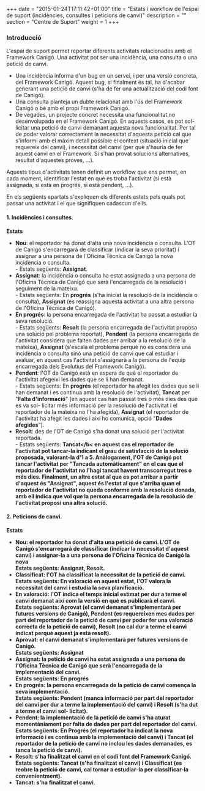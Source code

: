 +++
date        = "2015-01-24T17:11:42+01:00"
title       = "Estats i workflow de l'espai de suport (incidències, consultes i peticions de canvi)"
description = ""
section     = "Centre de Suport"
weight 		= 1
+++

### Introducció 

L'espai de suport permet reportar diferents activitats relacionades amb el Framework Canigó. Una activitat pot ser una incidència, una consulta o una petició de canvi.

 - Una incidència informa d'un bug en un servei, i per una versió concreta, del Framework Canigó. Aquest bug, si finalment és tal, ha d'acabar generant una petició de canvi (s'ha de fer una actualització del codi font de Canigó).
 - Una consulta planteja un dubte relacionat amb l'ús del Framework Canigó o bé amb el propi Framework Canigó.
 - De vegades, un projecte concret necessita una funcionalitat no desenvolupada en el Framework Canigó. En aquests casos, es pot sol- licitar una petició de canvi demanant aquesta nova funcionalitat. Per tal de poder valorar correctament la necessitat d'aquesta petició cal que s'informi amb el màxim detall possible el context (situació inicial que requereix del canvi), i necessitat del canvi (per què s'hauria de fer aquest canvi en el Framework. Si s'han provat solucions alternatives, resultat d'aquestes proves, ...).
 
 Aquests tipus d'activitats tenen definit un workflow que ens permet, en cada moment, identificar l'estat en què es troba l'activitat (si està assignada, si està en progrés, si està pendent, ...).

En els següents apartats s'expliquen els diferents estats pels quals pot passar una activitat i el que signifiquen cadascun d'ells. 

#### 1. Incidències i consultes.

<b>Estats</b>

 - <b>Nou</b>: el reportador ha donat d'alta una nova incidència o consulta. L'OT de Canigó s'encarregarà de classificar (indicar la seva prioritat) i assignar a una persona de l'Oficina Tècnica de Canigó la nova incidència o consulta.<br>
		- Estats següents: <b>Assignat</b>.
 - <b>Assignat</b>: la incidència o consulta ha estat assignada a una persona de l'Oficina Tècnica de Canigó que serà l'encarregada de la resolució i seguiment de la mateixa.<br>
		- Estats següents: En <b>progrés</b> (s'ha iniciat la resolució de la incidència o consulta), <b>Assignat</b> (es reassigna aquesta activitat a una altra persona de l'Oficina Tècnica de Canigó).
 - <b>En progrés</b>: la persona encarregada de l'activitat ha passat a estudiar la seva resolució.<br>
		- Estats següents: <b>Resolt</b> (la persona encarregada de l'activitat proposa una solució pel problema reportat), <b>Pendent</b> (la persona encarregada de l'activitat considera que falten dades per arribar a la resolució de la mateixa), <b>Assignat</b> (s'escala el problema perquè no es considera una incidència o consulta sinò una petició de canvi que cal estudiar i avaluar, en aquest cas l'activitat s'assignarà a la persona de l'equip encarregada dels Evolutius del Framework Canigó).
 - <b>Pendent</b>: l'OT de Canigó està en espera de què el reportador de l'activitat afegeixi les dades que se li han demanat.<br>
		- Estats següents: En <b>progrés</b> (el reportador ha afegit les dades que se li han demanat i es continua amb la resolució de l'activitat), <b>Tancat</b> per "<b>Falta d'informació</b>" (en aquest cas han passat tres o més dies des que es va sol- licitar més informació per la resolució de l'activitat i el reportador de la mateixa no l'ha afegida), <b>Assignat</b> (el reportador de l'activitat ha afegit les dades i així ho comunica, opció "<b>Dades afegides</b>").
 - <b>Resolt</b>: des de l'OT de Canigó s'ha donat una solució per l'activitat reportada.<br>
		- Estats següents: <b>Tancat</b< en aquest cas el reportador de l'activitat pot tancar-la indicant el grau de satisfacció de la solució proposada, valorant-la d'1 a 5. Anàlogament, l'OT de Canigó pot tancar l'activitat per "<b>Tancada automàticament</b>" en el cas que el reportador de l'activitat no l'hagi tancat havent transcorregut tres o més dies. Finalment, un altre estat al que es pot arribar a partir d'aquest és "<b>Assignat</b>", aquest és l'estat al que s'arriba quan el reportador de l'activitat no queda conforme amb la resolució donada, amb ell indica que vol que la persona encarregada de la resolució de l'activitat proposi una altra solució.
		
####  2. Peticions de canvi.

<b>Estats</b>

 - <b>Nou</b>: el reportador ha donat d'alta una petició de canvi. L'OT de Canigó s'encarregarà de classificar (indicar la necessitat d'aquest canvi) i assignar-la a una persona de l'Oficina Tècnica de Canigó la nova<br>
Estats següents: <b>Assignat, Resolt.</b>
 - <b>Classificat</b>: l'OT ha classificat la necessitat de la petició de canvi.<br>
Estats següents: <b>En valoració</b> en aquest estat, l'OT valora la necessitat del canvi i estudia la seva planificació.
 - <b>En valoració</b>: l'OT indica el temps inicial estimat per dur a terme el canvi demanat així com la versió en què es publicarà el canvi.<br>
Estats següents: <b>Aprovat</b> (el canvi demanat s'implementarà per futures versions de Canigó), <b>Pendent</b> (es requereixen mes dades per part del reportador de la petició de canvi per poder fer una valoració correcta de la petició de canvi), <b>Resolt</b> (no cal dur a terme el canvi indicat perquè aquest ja està resolt).
 - <b>Aprovat</b>: el canvi demanat s'implementarà per futures versions de Canigó.<br>
Estats següents: <b>Assignat</b>
 - <b>Assignat</b>: la petició de canvi ha estat assignada a una persona de l'Oficina Tècnica de Canigó que serà l'encarregada de la implementació del canvi.<br>
Estats següents: <b>En progrés</b>
 - <b>En progrés</b>: la persona encarregada de la petició de canvi comença la seva implementació.<br>
Estats següents: <b>Pendent</b> (manca informació per part del reportador del canvi per dur a terme la implementació del canvi) i <b>Resolt</b> (s'ha dut a terme el canvi sol- licitat).
 - <b>Pendent</b>: la implementació de la petició de canvi s'ha aturat momentàniament per falta de dades per part del reportador del canvi.<br>
Estats següents: <b>En Progrés</b> (el reportador ha indicat la nova informació i es continua amb la implementació del canvi) i <b>Tancat</b> (el reportador de la petició de canvi no inclou les dades demanades, es tanca la petició de canvi).
 - <b>Resolt</b>: s'ha finalitzat el canvi en el codi font del Framework Canigó.<br>
Estats següents: <b>Tancat</b> (s'ha finalitzat el canvi) i <b>Classificat</b> (es reobre la petició de canvi, cal tornar a estudiar-la per classificar-la convenientment).
 - <b>Tancat</b>: s'ha finalitzat el canvi.<br>